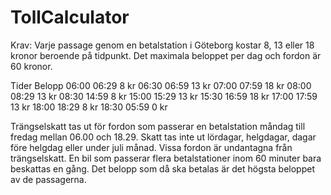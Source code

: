 # TollCalculator

Krav:
Varje passage genom en betalstation i Göteborg kostar 8, 13 eller 18 kronor beroende på tidpunkt. Det maximala beloppet per dag och fordon är 60 kronor.

Tider                   Belopp
06:00   06:29     8 kr
06:30   06:59     13 kr
07:00   07:59     18 kr
08:00   08:29     13 kr
08:30   14:59     8 kr
15:00   15:29     13 kr
15:30   16:59     18 kr
17:00   17:59     13 kr
18:00   18:29     8 kr
18:30   05:59     0 kr

Trängselskatt tas ut för fordon som passerar en betalstation måndag till fredag mellan 06.00 och 18.29. Skatt tas inte ut lördagar, helgdagar, dagar före helgdag eller under juli månad. Vissa fordon är undantagna från trängselskatt. En bil som passerar flera betalstationer inom 60 minuter bara beskattas en gång. Det belopp som då ska betalas är det högsta beloppet av de passagerna.
